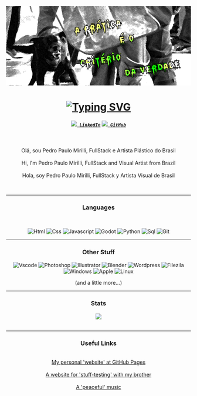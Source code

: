 <div class="body" align="center"><div class="divao"><img src="banner.png" class="teste"></div>

<h1 align="center" class="hello">
  <a href="https://git.io/typing-svg"><img src="https://readme-typing-svg.demolab.com?font=Fira+Code&size=32&duration=4000&pause=200&color=F7F7F7&center=true&vCenter=true&random=false&width=435&lines=Ol%C3%A1%2C+Camarada!;I'm+Pedro+Paulo+Mirilli;encantado+de+conocerte" alt="Typing SVG" /></a>
</h1>

<h5 align="center">
  <code><a href="https://www.linkedin.com/in/pedro-paulo-mirilli-742092b0/" title="LinkedIn Profile"><img width="22" src="https://cdn.jsdelivr.net/gh/devicons/devicon/icons/linkedin/linkedin-original.svg"> LinkedIn</a></code>
  <code><a href="https://github.com/xofen" title="HackerRank Profile"><img width="22" src="https://cdn.jsdelivr.net/gh/devicons/devicon/icons/github/github-original-wordmark.svg""> GitHub</a></code>
</h5>
<br>
<p align="center">
  Olá, sou Pedro Paulo Mirilli, FullStack e Artista Plástico do Brasil<br><br>Hi, I'm Pedro Paulo Mirilli, FullStack and Visual Artist from Brazil<br><br>Hola, soy Pedro Paulo Mirilli, FullStack y Artista Visual de Brasil<br></p>
<br>
<hr>
<h3 align="center">Languages</h3><br>
<p align="center">
  <img title="Html" height="45" src="https://cdn.jsdelivr.net/gh/devicons/devicon/icons/html5/html5-original.svg">
  <img title="Css" height="45" src="https://cdn.jsdelivr.net/gh/devicons/devicon/icons/css3/css3-original.svg">
  <img title="Javascript" height="45" src="https://cdn.jsdelivr.net/gh/devicons/devicon/icons/javascript/javascript-original.svg">
  <img title="Godot" height="45" src="https://cdn.jsdelivr.net/gh/devicons/devicon/icons/godot/godot-original.svg">
  <img title="Python" height="45" src="https://cdn.jsdelivr.net/gh/devicons/devicon/icons/python/python-original.svg">
  <img title="Sql" height="45" src="https://cdn.jsdelivr.net/gh/devicons/devicon/icons/mysql/mysql-original.svg">
  <img title="Git" height="45" src="https://cdn.jsdelivr.net/gh/devicons/devicon/icons/git/git-original.svg">
</p>
<hr>
<h3 align="center">Other Stuff</h3>
<p align="center">
  <img title="Vscode" height="30" src="https://cdn.jsdelivr.net/gh/devicons/devicon/icons/vscode/vscode-original.svg">
  <img title="Photoshop" height="30" src="https://cdn.jsdelivr.net/gh/devicons/devicon/icons/photoshop/photoshop-plain.svg">
  <img title="Illustrator" height="30" src="https://cdn.jsdelivr.net/gh/devicons/devicon/icons/illustrator/illustrator-plain.svg">
  <img title="Blender" height="30" src="https://cdn.jsdelivr.net/gh/devicons/devicon/icons/blender/blender-original.svg">
  <img title="Wordpress" height="30" src="https://cdn.jsdelivr.net/gh/devicons/devicon/icons/wordpress/wordpress-plain.svg">
  <img title="Filezila" height="30" src="https://cdn.jsdelivr.net/gh/devicons/devicon/icons/filezilla/filezilla-plain.svg">
  <img title="Windows" height="30" src="https://cdn.jsdelivr.net/gh/devicons/devicon/icons/windows8/windows8-original.svg" />
  <img title="Apple" height="30" src="https://cdn.jsdelivr.net/gh/devicons/devicon/icons/apple/apple-original.svg">
  <img title="Linux" height="30" src="https://cdn.jsdelivr.net/gh/devicons/devicon/icons/linux/linux-original.svg">
</p>
<p align="center">(and a little more...)</p>
<hr>

<h3 align="center">Stats</h3>
<p align=center>
  <div align=center>
    <a href="https://github.com/xofen/github-readme-stats">
      <img height=200 align="center" src="https://github-readme-stats.vercel.app/api/top-langs/?username=xofen&title_color=61dafb&text_color=ffffff&icon_color=61dafb&bg_color=20232a&langs_count=8&layout=compact&border_color=61dafb&hide_border=true&size_weight=0.5&count_weight=0.5" />
    </a>
  </div>
  <br>

</p>

<hr>

<h3 align="center">Useful Links</h3>
<br>
<div align="center">
<a href="https://xofen.github.io/portfolio/">My personal 'website' at GitHub Pages</a><br><br>
<a href="https://mirilli-test-site.tech">A website for 'stuff-testing' with my brother</a><br><br>
<a href="https://www.youtube.com/watch?v=LIWRydRgqyA">A 'peaceful' music</a>
</div>
<br>
</div>
